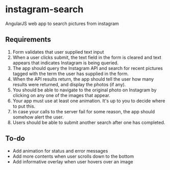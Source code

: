 # instagram-search
AngularJS web app to search pictures from instagram

## Requirements

1. Form validates that user supplied text input
2. When a user clicks submit, the text field in the form is cleared and text appears that indicates Instagram is being queried.
3. The app should query the Instagram API and search for recent pictures tagged with the term the user has supplied in the form.
4. When the API results return, the app should tell the user how many results were returned, and display the photos (if any).
5. You should be able to navigate to the original photo on Instagram by clicking on any one of the images that appear.
6. Your app must use at least one animation. It's up to you to decide where to put this.
7. In case your calls to the server fail for some reason, the app should somehow alert the user.
8. Users should be able to submit another search after one has completed.

## To-do
- Add animation for status and error messages
- Add more contents when user scrolls down to the bottom
- Add informative overlay when user hovers over an image
